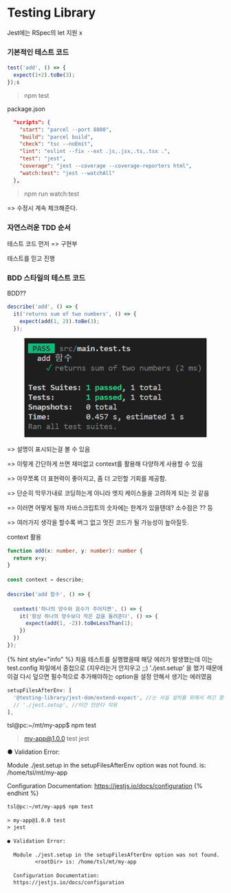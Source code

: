 # Testing Library

Jest에는 RSpec의 let 지원 x

### 기본적인 테스트 코드

```javascript
test('add', () => {
  expect(1+2).toBe(3);
});s
```

> npm test

package.json

```json
  "scripts": {
    "start": "parcel --port 8080",
    "build": "parcel build",
    "check": "tsc --noEmit",
    "lint": "eslint --fix --ext .js,.jsx,.ts,.tsx .",
    "test": "jest",
    "coverage": "jest --coverage --coverage-reporters html",
    "watch:test": "jest --watchAll"
  },
```

> npm run watch:test

\=> 수정시 계속 체크해준다.

### 자연스러운 TDD 순서

테스트 코드 먼저 => 구현부&#x20;

테스트를 믿고 진행

### BDD 스타일의 테스트 코드

BDD??

```javascript
describe('add', () => {
  it('returns sum of two numbers', () => {
    expect(add(1, 2)).toBe(3);
  });
```

<figure><img src="../.gitbook/assets/image (2).png" alt=""><figcaption></figcaption></figure>

\=> 설명이 표시되는걸 볼 수 있음

\=> 이렇게 간단하게 쓰면 재미없고 context를 활용해 다양하게 사용할 수 있음

\=> 아무쪼록 더 표현력이 좋아지고, 좀 더 고민할 기회를 제공함.&#x20;

\=> 단순히 막무가내로 코딩하는게 아니라 엣지 케이스들을 고려하게 되는 것 같음

\=> 이러면 어떻게 될까 자바스크립트의 숫자에는 한계가 있을텐데? 소수점은 ?? 등

\=> 여러가지 생각을 할수록 버그 없고 멋진 코드가 될 가능성이 높아질듯.



context 활용

```typescript
function add(x: number, y: number): number {
  return x+y;
}

const context = describe;

describe('add 함수', () => {
  
  context('하나의 양수와 음수가 주어지면', () => {
    it('항상 하나의 양수보다 작은 값을 돌려준다', () => {
      expect(add(1, -2)).toBeLessThan(1);
    })
  })
});
```

{% hint style="info" %}
처음 테스트를  실행했을때 해당 에러가 발생했는데 이는 test.config 파일에서 중첩으로 (지우라는거 안지우고 ;;) './jest.setup' 을 했기 때문에 이걸 다시 덮으면 필수적으로 추가해야하는 option을 설정 안해서 생기는 에러였음

```javascript
setupFilesAfterEnv: [
  '@testing-library/jest-dom/extend-expect', //는 사실 설치를 위에서 하긴 함
  // './jest.setup', //이건 안쓴다 지워
],
```



tsl@pc:\~/mt/my-app$ npm test

> my-app@1.0.0 test jest

● Validation Error:

Module ./jest.setup in the setupFilesAfterEnv option was not found. is: /home/tsl/mt/my-app

Configuration Documentation: https://jestjs.io/docs/configuration
{% endhint %}

```
tsl@pc:~/mt/my-app$ npm test

> my-app@1.0.0 test
> jest

● Validation Error:

  Module ./jest.setup in the setupFilesAfterEnv option was not found.
         <rootDir> is: /home/tsl/mt/my-app

  Configuration Documentation:
  https://jestjs.io/docs/configuration
```
